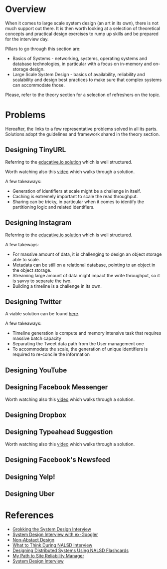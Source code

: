 # Overview
When it comes to large scale system design (an art in its own), there is not much support out there. It is then worth looking at a selection of theoretical concepts and practical design exercises to rump up skills and be prepared for the interview day.

Pillars to go through this section are:

- Basics of Systems - networking, systems, operating systems and database technologies, in particular with a focus on in-memory and on-storage design. 
- Large Scale System Design - basics of availability, reliability and scalability and design best practices to make sure that complex systems can accommodate those.

Please, refer to the theory section for a selection of refreshers on the topic.

# Problems
Hereafter, the links to a few representative problems solved in all its parts. Solutions adopt the guidelines and framework shared in the theory section. 

## Designing TinyURL
Referring to the [educative.io solution](https://www.educative.io/courses/grokking-the-system-design-interview/m2ygV4E81AR) which is well structured.

Worth watching also this [video](https://www.youtube.com/watch?v=fMZMm_0ZhK4) which walks through a solution.

A few takeaways:
- Generation of identifiers at scale might be a challenge in itself.
- Caching is extremely important to scale the read throughput. 
- Sharing can be tricky, in particular when it comes to identify the partitioning logic and related identifiers.

## Designing Instagram
Referring to the [educative.io solution](https://www.educative.io/courses/grokking-the-system-design-interview/m2yDVZnQ8lG) which is well structured.

A few takeways:
- For massive amount of data, it is challenging to design an object storage able to scale.
- Metadata can be still on a relational database, pointing to an object in the object storage.
- Streaming large amount of data might impact the write throughput, so it is savvy to separate the two.
- Building a timeline is a challenge in its own.

## Designing Twitter
A viable solution can be found [here](https://docs.google.com/drawings/d/17iFpnFFX7q6RXnDlrepxSBtKWEe0OLNfKBhlyqujifw/edit?usp=sharing).

A few takeaways:
- Timeline generation is compute and memory intensive task that requires massive batch capacity
- Separating the Tweet data path from the User management one
- To accommodate the scale, the generation of unique identifiers is required to re-concile the information

## Designing YouTube

## Designing Facebook Messenger

Worth watching also this [video](https://www.youtube.com/watch?v=zKPNUMkwOJE) which walks through a solution.

## Designing Dropbox

## Designing Typeahead Suggestion

Worth watching also this [video](https://www.youtube.com/watch?v=fMZMm_0ZhK4) which walks through a solution.

## Designing Facebook's Newsfeed

## Designing Yelp!

## Designing Uber

# References

- [Grokking the System Design Interview](https://www.educative.io/courses/grokking-the-system-design-interview)
- [System Design Interview with ex-Googler](https://www.youtube.com/watch?v=q0KGYwNbf-0)
- [Non-Abstact Design](https://sre.google/workbook/non-abstract-design/)
- [What to Think During NALSD Interview](https://habr.com/en/company/google/blog/436186/)
- [Designing Distributed Systems Using NALSD Flashcards](https://cloud.google.com/blog/products/management-tools/sre-principles-and-flashcards-to-design-nalsd)
- [My Path to Site Reliability Manager](https://danrl.com/writing/path-to-srm/)
- [System Design Interview](https://github.com/checkcheckzz/system-design-interview)